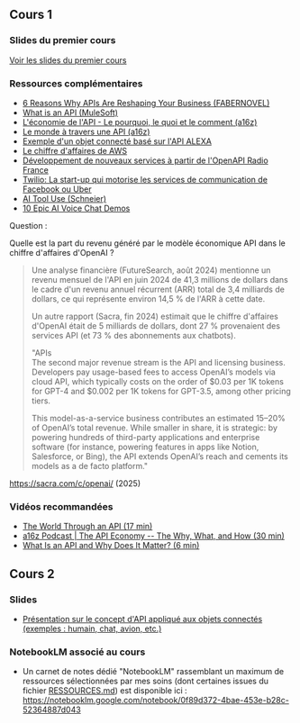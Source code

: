 ## Cours 1

### Slides du premier cours
[Voir les slides du premier cours](https://docs.google.com/presentation/d/1vMnQlz5kkXJXnZPPXM6KZL2T3_yM2zYY/edit#slide=id.g6b138fac16_0_0)

### Ressources complémentaires
- [6 Reasons Why APIs Are Reshaping Your Business (FABERNOVEL)](https://fr.slideshare.net/faberNovel/6-reasons-why-apis-are-reshaping-your-business)
- [What is an API (MuleSoft)](https://www.youtube.com/watch?v=s7wmiS2mSXY)
- [L'économie de l'API - Le pourquoi, le quoi et le comment (a16z)](https://a16z.com/2018/03/13/api-economy-why-what-how/)
- [Le monde à travers une API (a16z)](https://a16z.com/2018/03/09/api-world-summit/)
- [Exemple d'un objet connecté basé sur l'API ALEXA](https://www.01net.com/actualites/il-pirate-l-assistant-alexa-pour-en-faire-un-poisson-qui-parle-1056346.html)
- [Le chiffre d'affaires de AWS](https://www.capital.fr/entreprises-marches/decouvrez-aws-lactivite-qui-rapporte-plus-a-amazon-que-le-e-commerce-1336734)
- [Développement de nouveaux services à partir de l'OpenAPI Radio France](https://hyperradio.radiofrance.fr/actualite/vous-aussi-participez-a-la-creation-de-la-radio-de-demain-avec-lopen-api-de-radio-france/)
- [Twilio: La start-up qui motorise les services de communication de Facebook ou Uber](https://www.journaldunet.com/solutions/cloud-computing/1181302-twilio-la-start-up-qui-motorise-les-services-de-communication-de-facebook-ou-uber/)
- [AI Tool Use (Schneier)](https://www.schneier.com/blog/archives/2023/09/ai-tool-use.html?fbclid=IwAR2L6BFMasNhZgAdZptMMqtP-hASLH8_r1rJ-a05ihf9lfVrNuh9fSqOQOs)
- [10 Epic AI Voice Chat Demos](https://www.theneurondaily.com/p/10-epic-ai-voice-chat-demos)


Question : 

Quelle est la part du revenu généré par le modèle économique API dans le chiffre d'affaires d'OpenAI ? 


> Une analyse financière (FutureSearch, août 2024) mentionne un revenu mensuel de l'API en juin 2024 de 41,3 millions de dollars dans le cadre d'un revenu annuel récurrent (ARR) total de 3,4 milliards de dollars, ce qui représente environ 14,5 % de l'ARR à cette date.
>
> Un autre rapport (Sacra, fin 2024) estimait que le chiffre d'affaires d'OpenAI était de 5 milliards de dollars, dont 27 % provenaient des services API (et 73 % des abonnements aux chatbots).
>
> "APIs  
> The second major revenue stream is the API and licensing business. Developers pay usage-based fees to access OpenAI’s models via cloud API, which typically costs on the order of $0.03 per 1K tokens for GPT-4 and $0.002 per 1K tokens for GPT-3.5, among other pricing tiers.  
> 
> This model-as-a-service business contributes an estimated 15–20% of OpenAI’s total revenue. While smaller in share, it is strategic: by powering hundreds of third-party applications and enterprise software (for instance, powering features in apps like Notion, Salesforce, or Bing), the API extends OpenAI’s reach and cements its models as a de facto platform."



https://sacra.com/c/openai/ (2025)



### Vidéos recommandées
- [The World Through an API (17 min)](https://www.youtube.com/watch?v=xd5EoVc3I_Y&t=1s)
- [a16z Podcast | The API Economy -- The Why, What, and How (30 min)](https://www.youtube.com/watch?v=HNBDxRhc9PU)
- [What Is an API and Why Does It Matter? (6 min)](https://www.youtube.com/watch?v=uNZlk3F_N7E&t=1s)

## Cours 2

### Slides
- [Présentation sur le concept d'API appliqué aux objets connectés (exemples : humain, chat, avion, etc.)](https://docs.google.com/presentation/d/1_7dPkHPIg2kdiqRpnfSkkKn2A4ZIh5klf3JbHWBOaC4/edit#slide=id.g75cd6f2284_0_419)

### NotebookLM associé au cours 

- Un carnet de notes dédié "NotebookLM" rassemblant un maximum de ressources sélectionnées par mes soins (dont certaines issues du fichier [RESSOURCES.md](RESSOURCES.md)) est disponible ici : https://notebooklm.google.com/notebook/0f89d372-4bae-453e-b28c-52364887d043
